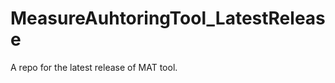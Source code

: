 MeasureAuhtoringTool_LatestRelease
==================================

A repo for the latest release of MAT tool.
